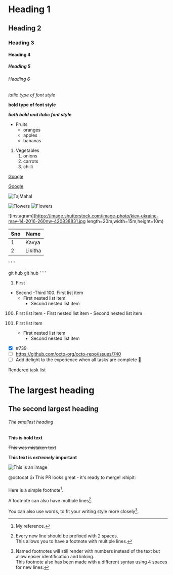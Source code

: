 # Heading 1
## Heading 2
### Heading 3
#### Heading 4
##### Heading 5
###### Heading 6
*iatlic type of font style*

**bold type of font style**

***both bold and italic font style***
* Fruits
  * oranges
  * apples
  * bananas
1. Vegetables
    1. onions
    2. carrots
    3. chilli

 [Google]( https://github.com/)
 
 [Google](https://github.com/Kavyakamasani-2003/workshopgithub/tree-save/main/README.md)
 
 ![TajMahal](https://media.istockphoto.com/photos/taj-mahal-agra-india-monument-of-love-in-blue-sky-picture-id519330110?k=20&m=519330110&s=612x612&w=0&h=c6aWpRD_0BrCvL6D_UTS23jtYqXgcqkJ1mCzHa7lpCM=)

![Flowers](https://images.pexels.com/photos/60597/dahlia-red-blossom-bloom-60597.jpeg?cs=srgb&dl=pexels-pixabay-60597.jpg&fm=jpg)
![Flowers](https://media.istockphoto.com/photos/surreal-dark-chrome-turquoise-flower-dahlia-macro-isolated-picture-id514221132?k=20&m=514221132&s=612x612&w=0&h=JVETD8RsxpMWwjXxx3a0WF02iqidzT8CYKlwEyEDqGI=)

![Instagram](https://image.shutterstock.com/image-photo/kiev-ukraine-may-14-2016-260nw-420838831.jpg length=20m,width=15m,height=10m)

Sno|Name
----|----
1|Kavya
2|Likitha

' ' '

git hub
git hub
' ' '

1. First
  - Second
   -Third 100. First list item
     - First nested list item
       - Second nested list item

   100. First list item
     - First nested list item
       - Second nested list item
       
100. First list item
     - First nested list item
       - Second nested list item

- [x] #739
- [ ] https://github.com/octo-org/octo-repo/issues/740
- [ ] Add delight to the experience when all tasks are complete :tada:

Rendered task list

# The largest heading
## The second largest heading
###### The smallest heading

**This is bold text**

~~This was mistaken text~~

**This text is _extremely_ important**

![This is an image](https://myoctocat.com/assets/images/base-octocat.svg)

@octocat :+1: This PR looks great - it's ready to merge! :shipit:

Here is a simple footnote[^1].

A footnote can also have multiple lines[^2].  

You can also use words, to fit your writing style more closely[^note].

[^1]: My reference.
[^2]: Every new line should be prefixed with 2 spaces.  
  This allows you to have a footnote with multiple lines.
[^note]:
    Named footnotes will still render with numbers instead of the text but allow easier identification and linking.  
    This footnote also has been made with a different syntax using 4 spaces for new lines.
